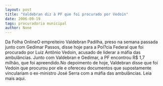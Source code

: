 ```yaml
---
layout: post
title: "Valdebran diz à PF que foi procurado por Vedoin"
date: 2006-09-19
tags: procuradoria municipal
author: None
---
```

Da Folha OnlineO empreiteiro Valdebran Padilha, preso na semana passada junto com Gedimar Passos, disse hoje para a Pol?cia Federal que foi procurado por Luiz Antônio Vedoin, acusado de liderar a máfia das ambulâncias. Junto com Valdebran e Gedimar, a PF encontrou R$ 1,7 milhão, que foi apreendido.No depoimento de hoje, Valdebran disse que foi Vedoin que procurou por ele e ofereceu documentos que supostamente vinculariam o ex-ministro José Serra com a máfia das ambulâncias.
Leia mais aqui. 
